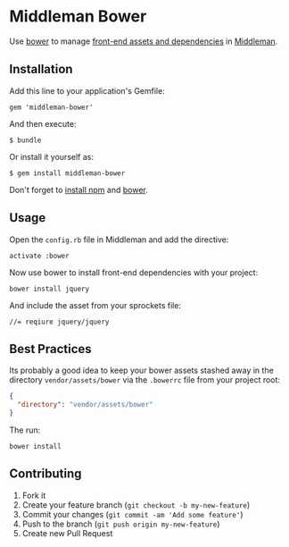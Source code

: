 # Middleman Bower

Use [bower](http://bower.io/) to manage [front-end assets and dependencies](http://sindresorhus.com/bower-components/) in [Middleman](http://middlemanapp.com/).

## Installation

Add this line to your application's Gemfile:

    gem 'middleman-bower'

And then execute:

    $ bundle

Or install it yourself as:

    $ gem install middleman-bower

Don't forget to [install npm](http://nodejs.org/) and [bower](http://bower.io/).

## Usage

Open the `config.rb` file in Middleman and add the directive:

    activate :bower

Now use bower to install front-end dependencies with your project:

    bower install jquery

And include the asset from your sprockets file:

    //= reqiure jquery/jquery


## Best Practices

Its probably a good idea to keep your bower assets stashed away in the directory `vendor/assets/bower` via the `.bowerrc` file from your project root:

```json
{
  "directory": "vendor/assets/bower"
}
```

The run:

`bower install`

## Contributing

1. Fork it
2. Create your feature branch (`git checkout -b my-new-feature`)
3. Commit your changes (`git commit -am 'Add some feature'`)
4. Push to the branch (`git push origin my-new-feature`)
5. Create new Pull Request
